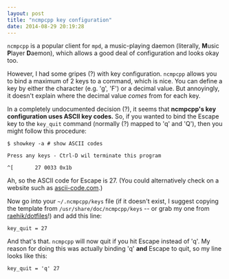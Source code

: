 ```yaml
---
layout: post
title: "ncmpcpp key configuration"
date: 2014-08-29 20:19:28
---
```


`ncmpcpp` is a popular client for `mpd`, a music-playing daemon (literally,
**M**usic **P**layer **D**aemon), which allows a good deal of configuration
and looks okay too.

However, I had some gripes (?) with key configuration. `ncmpcpp` allows you to
bind a maximum of 2 keys to a command, which is nice. You can define a key
by either the character (e.g. 'g', 'F') or a decimal value. But annoyingly, it
doesn't explain where the decimal value *comes* from for each key.

In a completely undocumented decision (?), it seems that **ncmpcpp's key
configuration uses ASCII key codes.** So, if you wanted to bind the Escape key
to the `key_quit` command (normally (?) mapped to 'q' and 'Q'), then you might
follow this procedure:

    $ showkey -a # show ASCII codes

    Press any keys - Ctrl-D wil terminate this program

    ^[       27 0033 0x1b

Ah, so the ASCII code for Escape is 27. (You could alternatively check on a
website such as [ascii-code.com](http://www.ascii-code.com).)

Now go into your `~/.ncmpcpp/keys` file (if it doesn't exist, I suggest copying
the template from `/usr/share/doc/ncmpcpp/keys` -- or grab my one from
[raehik/dotfiles](https://github.com/raehik/dotfiles)!) and add this line:

    key_quit = 27

And that's that. `ncmpcpp` will now quit if you hit Escape instead of 'q'. My
reason for doing this was actually binding 'q' **and** Escape to quit, so my
line looks like this:

    key_quit = 'q' 27
